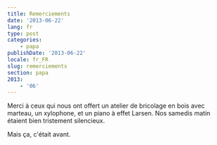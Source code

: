 ```yaml
---
title: Remerciements
date: '2013-06-22'
lang: fr
type: post
categories:
    - papa
publishDate: '2013-06-22'
locale: fr_FR
slug: remerciements
section: papa
2013:
    - '06'
---
```


Merci à ceux qui nous ont offert un atelier de bricolage en bois avec marteau, un xylophone, et un piano à effet Larsen. Nos samedis matin étaient bien tristement silencieux.

Mais ça, c'était avant.
